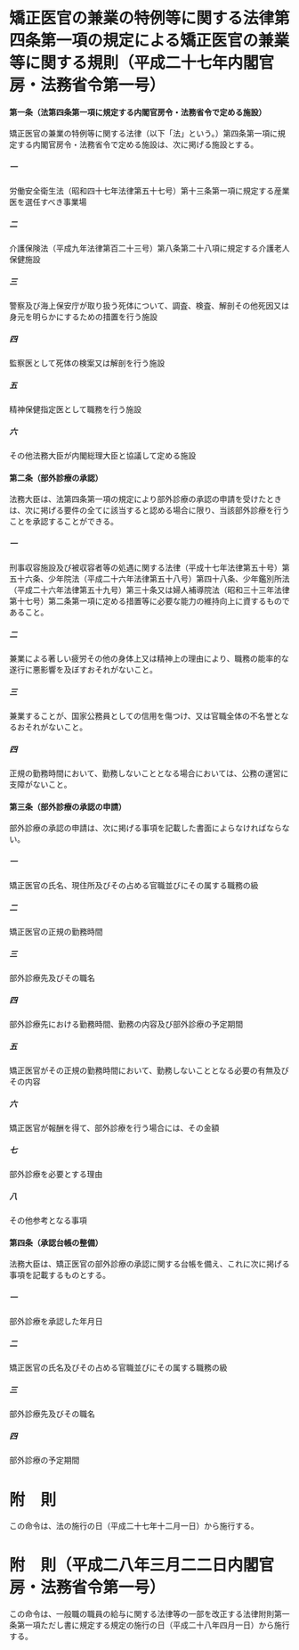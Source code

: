 # 矯正医官の兼業の特例等に関する法律第四条第一項の規定による矯正医官の兼業等に関する規則（平成二十七年内閣官房・法務省令第一号）
#### 第一条（法第四条第一項に規定する内閣官房令・法務省令で定める施設）
矯正医官の兼業の特例等に関する法律（以下「法」という。）第四条第一項に規定する内閣官房令・法務省令で定める施設は、次に掲げる施設とする。
##### 一
労働安全衛生法（昭和四十七年法律第五十七号）第十三条第一項に規定する産業医を選任すべき事業場
##### 二
介護保険法（平成九年法律第百二十三号）第八条第二十八項に規定する介護老人保健施設
##### 三
警察及び海上保安庁が取り扱う死体について、調査、検査、解剖その他死因又は身元を明らかにするための措置を行う施設
##### 四
監察医として死体の検案又は解剖を行う施設
##### 五
精神保健指定医として職務を行う施設
##### 六
その他法務大臣が内閣総理大臣と協議して定める施設
#### 第二条（部外診療の承認）
法務大臣は、法第四条第一項の規定により部外診療の承認の申請を受けたときは、次に掲げる要件の全てに該当すると認める場合に限り、当該部外診療を行うことを承認することができる。
##### 一
刑事収容施設及び被収容者等の処遇に関する法律（平成十七年法律第五十号）第五十六条、少年院法（平成二十六年法律第五十八号）第四十八条、少年鑑別所法（平成二十六年法律第五十九号）第三十条又は婦人補導院法（昭和三十三年法律第十七号）第二条第一項に定める措置等に必要な能力の維持向上に資するものであること。
##### 二
兼業による著しい疲労その他の身体上又は精神上の理由により、職務の能率的な遂行に悪影響を及ぼすおそれがないこと。
##### 三
兼業することが、国家公務員としての信用を傷つけ、又は官職全体の不名誉となるおそれがないこと。
##### 四
正規の勤務時間において、勤務しないこととなる場合においては、公務の運営に支障がないこと。
#### 第三条（部外診療の承認の申請）
部外診療の承認の申請は、次に掲げる事項を記載した書面によらなければならない。
##### 一
矯正医官の氏名、現住所及びその占める官職並びにその属する職務の級
##### 二
矯正医官の正規の勤務時間
##### 三
部外診療先及びその職名
##### 四
部外診療先における勤務時間、勤務の内容及び部外診療の予定期間
##### 五
矯正医官がその正規の勤務時間において、勤務しないこととなる必要の有無及びその内容
##### 六
矯正医官が報酬を得て、部外診療を行う場合には、その金額
##### 七
部外診療を必要とする理由
##### 八
その他参考となる事項
#### 第四条（承認台帳の整備）
法務大臣は、矯正医官の部外診療の承認に関する台帳を備え、これに次に掲げる事項を記載するものとする。
##### 一
部外診療を承認した年月日
##### 二
矯正医官の氏名及びその占める官職並びにその属する職務の級
##### 三
部外診療先及びその職名
##### 四
部外診療の予定期間
# 附　則
この命令は、法の施行の日（平成二十七年十二月一日）から施行する。
# 附　則（平成二八年三月二二日内閣官房・法務省令第一号）
この命令は、一般職の職員の給与に関する法律等の一部を改正する法律附則第一条第一項ただし書に規定する規定の施行の日（平成二十八年四月一日）から施行する。
